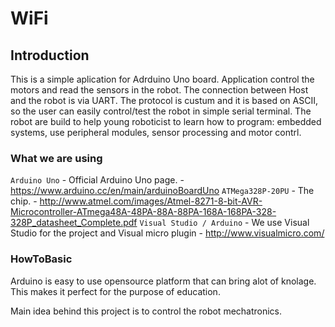 WiFi
=======================

Introduction
------------
This is a simple aplication for Adrduino Uno board.
Application control the motors and read the sensors in the robot.
The connection between Host and the robot is via UART.
The protocol is custum and it is based on ASCII, so the user can easily control/test
the robot in simple serial terminal.
The robot are build to help young roboticist to learn how to program:
embedded systems, use peripheral modules, sensor processing and motor contrl.

### What we are using

`Arduino Uno` - Official Arduino Uno page. - https://www.arduino.cc/en/main/arduinoBoardUno
`ATMega328P-20PU` - The chip. - http://www.atmel.com/images/Atmel-8271-8-bit-AVR-Microcontroller-ATmega48A-48PA-88A-88PA-168A-168PA-328-328P_datasheet_Complete.pdf
`Visual Studio / Arduino` - We use Visual Studio for the project and Visual micro plugin - http://www.visualmicro.com/

### HowToBasic

Arduino is easy to use opensource platform that can bring alot of knolage.
This makes it perfect for the purpose of education.

Main idea behind this project is to control the robot mechatronics.
